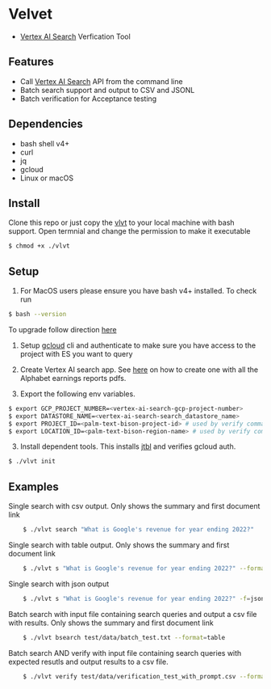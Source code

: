# Velvet
 - [Vertex AI Search](https://cloud.google.com/enterprise-search) Verfication Tool

## Features
- Call [Vertex AI Search](https://cloud.google.com/enterprise-search) API from the command line
- Batch search support and output to CSV and JSONL
- Batch verification for Acceptance testing

## Dependencies
  - bash shell v4+
  - curl
  - jq
  - gcloud
  - Linux or macOS
  
## Install

Clone this repo or just copy the [vlvt](./vlvt) to your local  machine with bash support. Open termnial and change the permission to make it executable

```bash
$ chmod +x ./vlvt
```

## Setup

1. For MacOS users please ensure you have bash v4+ installed. To check run 
```bash
$ bash --version
```
To upgrade follow direction [here](https://itnext.io/upgrading-bash-on-macos-7138bd1066ba)

1. Setup [gcloud](https://cloud.google.com/sdk/docs/install-sdk) cli and authenticate to make sure you have access to the project with ES you want to query

2. Create Vertex AI search app. See [here](https://cloud.google.com/generative-ai-app-builder/docs/try-enterprise-search#create_and_preview_a_search_app_for_unstructured_data_from) on how to create one with all the Alphabet earnings reports pdfs. 

3. Export the following env variables.

```bash
$ export GCP_PROJECT_NUMBER=<vertex-ai-search-gcp-project-number> 
$ export DATASTORE_NAME=<vertex-ai-search-search_datastore_name> 
$ export PROJECT_ID=<palm-text-bison-project-id> # used by verify command to match summaries 
$ export LOCATION_ID=<palm-text-bison-region-name> # used by verify command to match summaries 
```
3. Install dependent tools. This installs [jtbl](https://github.com/kellyjonbrazil/jtbl) and verifies gcloud auth.

```bash
$ ./vlvt init
```

## Examples

Single search with csv output. Only shows the summary and first document link
```bash
    $ ./vlvt search "What is Google's revenue for year ending 2022?" 
```
Single search with table output. Only shows the summary and first document link
```bash
    $ ./vlvt s "What is Google's revenue for year ending 2022?" --format=table 
```
Single search with json output
```bash
    $ ./vlvt s "What is Google's revenue for year ending 2022?" -f=json 
```
Batch search with input file containing search queries and output a csv file with results. Only shows the summary and first document link
```bash
    $ ./vlvt bsearch test/data/batch_test.txt --format=table 
```
Batch search AND verify with input file containing search queries with expected resutls and output results to a csv file.
```bash
    $ ./vlvt verify test/data/verification_test_with_prompt.csv --format=csv
  ```